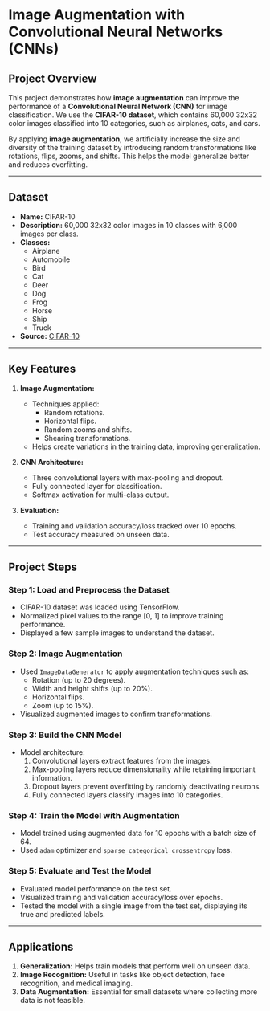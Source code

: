 # Image Augmentation with Convolutional Neural Networks (CNNs)

## Project Overview
This project demonstrates how **image augmentation** can improve the performance of a **Convolutional Neural Network (CNN)** for image classification. We use the **CIFAR-10 dataset**, which contains 60,000 32x32 color images classified into 10 categories, such as airplanes, cats, and cars.

By applying **image augmentation**, we artificially increase the size and diversity of the training dataset by introducing random transformations like rotations, flips, zooms, and shifts. This helps the model generalize better and reduces overfitting.

---

## Dataset
- **Name:** CIFAR-10
- **Description:** 60,000 32x32 color images in 10 classes with 6,000 images per class.
- **Classes:**
  - Airplane
  - Automobile
  - Bird
  - Cat
  - Deer
  - Dog
  - Frog
  - Horse
  - Ship
  - Truck
- **Source:** [CIFAR-10](https://www.cs.toronto.edu/~kriz/cifar.html)

---

## Key Features
1. **Image Augmentation:**
   - Techniques applied:
     - Random rotations.
     - Horizontal flips.
     - Random zooms and shifts.
     - Shearing transformations.
   - Helps create variations in the training data, improving generalization.

2. **CNN Architecture:**
   - Three convolutional layers with max-pooling and dropout.
   - Fully connected layer for classification.
   - Softmax activation for multi-class output.

3. **Evaluation:**
   - Training and validation accuracy/loss tracked over 10 epochs.
   - Test accuracy measured on unseen data.

---

## Project Steps

### Step 1: Load and Preprocess the Dataset
- CIFAR-10 dataset was loaded using TensorFlow.
- Normalized pixel values to the range [0, 1] to improve training performance.
- Displayed a few sample images to understand the dataset.

### Step 2: Image Augmentation
- Used `ImageDataGenerator` to apply augmentation techniques such as:
  - Rotation (up to 20 degrees).
  - Width and height shifts (up to 20%).
  - Horizontal flips.
  - Zoom (up to 15%).
- Visualized augmented images to confirm transformations.

### Step 3: Build the CNN Model
- Model architecture:
  1. Convolutional layers extract features from the images.
  2. Max-pooling layers reduce dimensionality while retaining important information.
  3. Dropout layers prevent overfitting by randomly deactivating neurons.
  4. Fully connected layers classify images into 10 categories.

### Step 4: Train the Model with Augmentation
- Model trained using augmented data for 10 epochs with a batch size of 64.
- Used `adam` optimizer and `sparse_categorical_crossentropy` loss.

### Step 5: Evaluate and Test the Model
- Evaluated model performance on the test set.
- Visualized training and validation accuracy/loss over epochs.
- Tested the model with a single image from the test set, displaying its true and predicted labels.

---

## Applications
1. **Generalization:** Helps train models that perform well on unseen data.
2. **Image Recognition:** Useful in tasks like object detection, face recognition, and medical imaging.
3. **Data Augmentation:** Essential for small datasets where collecting more data is not feasible.
